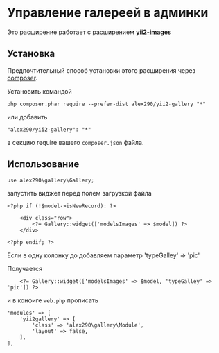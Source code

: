 Управление галереей в админки
=============

Это расширение работает с расширением **[yii2-images](https://github.com/CostaRico/yii2-images)**

Установка
------------

Предпочтительный способ установки этого расширения через [composer](http://getcomposer.org/download/).

Установить командой

	php composer.phar require --prefer-dist alex290/yii2-gallery "*"

или добавить

	"alex290/yii2-gallery": "*"


в секцию require вашего `composer.json` файла.


Использование
-----

	use alex290\gallery\Gallery;

запустить виджет перед полем загрузкой файла


	<?php if (!$model->isNewRecord): ?>

        <div class="row">
            <?= Gallery::widget(['modelsImages' => $model]) ?>  
        </div>

    <?php endif; ?>

Если в одну колонку до добавляем параметр 'typeGalley' => 'pic'

Получается

        <?= Gallery::widget(['modelsImages' => $model, 'typeGalley' => 'pic']) ?> 

и в конфиге `web.php` прописать

	'modules' => [
        'yii2gallery' => [
            'class' => 'alex290\gallery\Module',
            'layout' => false,
        ],  
    ],